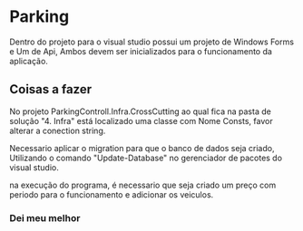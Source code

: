 # Parking
 Dentro do projeto para o visual studio possui um projeto de Windows Forms e Um de Api, Ambos devem ser inicializados para o funcionamento da aplicação.
 
 
 
## Coisas a fazer

No projeto ParkingControll.Infra.CrossCutting ao qual fica na pasta de solução "4. Infra" está localizado uma classe com Nome Consts, favor alterar a conection string.

Necessario aplicar o migration para que o banco de dados seja criado, Utilizando o comando "Update-Database" no gerenciador de pacotes do visual studio.

na execução do programa, é necessario que seja criado um preço com periodo para o funcionamento e adicionar os veiculos.


### Dei meu melhor
